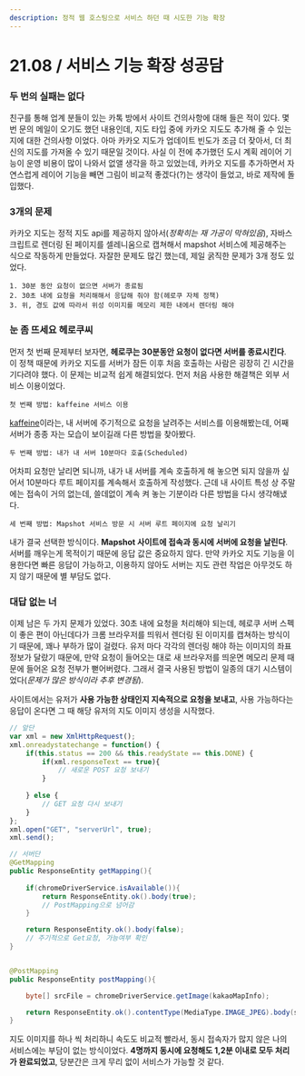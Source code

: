 ```yaml
---
description: 정적 웹 호스팅으로 서비스 하던 때 시도한 기능 확장
---
```


# 21.08 / 서비스 기능 확장 성공담

### 두 번의 실패는 없다

친구를 통해 업계 분들이 있는 카톡 방에서 사이트 건의사항에 대해 들은 적이 있다. 몇 번 문의 메일이 오기도 했던 내용인데, 지도 타입 중에 카카오 지도도 추가해 줄 수 있는 지에 대한 건의사항 이었다. 아마 카카오 지도가 업데이트 빈도가 조금 더 잦아서, 더 최신의 지도를 가져올 수 있기 때문일 것이다. 사실 이 전에 추가했던 도시 계획 레이어 기능이 운영 비용이 많이 나와서 없앨 생각을 하고 있었는데, 카카오 지도를 추가하면서 자연스럽게 레이어 기능을 빼면 그림이 비교적 좋겠다(?)는 생각이 들었고, 바로 제작에 돌입했다.&#x20;

### 3개의 문제

카카오 지도는 정적 지도 api를 제공하지 않아서(_정확히는 재 가공이 막혀있음_), 자바스크립트로 렌더링 된 페이지를 셀레니움으로 캡쳐해서 mapshot 서비스에 제공해주는 식으로 작동하게 만들었다. 자잘한 문제도 많긴 했는데, 제일 굵직한 문제가 3개 정도 있었다.

```
1. 30분 동안 요청이 없으면 서버가 종료됨
2. 30초 내에 요청을 처리해해서 응답해 줘야 함(헤로쿠 자체 정책)
3. 위, 경도 값에 따라서 위성 이미지를 메모리 제한 내에서 렌더링 해야 
```

### 눈 좀 뜨세요 헤로쿠씨

먼저 첫 번째 문제부터 보자면, **헤로쿠는 30분동안 요청이 없다면 서버를 종료시킨다**. 이 정책 때문에 카카오 지도를 서버가 잠든 이후 처음 호출하는 사람은 굉장히 긴 시간을 기다려야 했다. 이 문제는 비교적 쉽게 해결되었다. 먼저 처음 사용한 해결책은 외부 서비스 이용이었다.

```
첫 번째 방법: kaffeine 서비스 이용
```

[kaffeine](https://kaffeine.herokuapp.com/)이라는, 내 서버에 주기적으로 요청을 날려주는 서비스를 이용해봤는데, 어째 서버가 종종 자는 모습이 보이길래 다른 방법을 찾아봤다.

```
두 번째 방법: 내가 내 서버 10분마다 호출(Scheduled)
```

어차피 요청만 날리면 되니까, 내가 내 서버를 계속 호출하게 해 놓으면 되지 않을까 싶어서 10분마다 루트 페이지를 계속해서 호출하게 작성했다. 근데 내 사이트 특성 상 주말에는 접속이 거의 없는데, 쓸데없이 계속 켜 놓는 기분이라 다른 방법을 다시 생각해냈다.

```
세 번째 방법: Mapshot 서비스 방문 시 서버 루트 페이지에 요청 날리기
```

내가 결국 선택한 방식이다. **Mapshot 사이트에 접속과 동시에 서버에 요청을 날린다**. 서버를 깨우는게 목적이기 때문에 응답 값은 중요하지 않다. 만약 카카오 지도 기능을 이용한다면 빠른 응답이 가능하고, 이용하지 않아도 서버는 지도 관련 작업은 아무것도 하지 않기 때문에 별 부담도 없다.

### 대답 없는 너

이제 남은 두 가지 문제가 있었다. 30초 내에 요청을 처리해야 되는데, 헤로쿠 서버 스펙이 좋은 편이 아닌데다가 크롬 브라우저를 띄워서 렌더링 된 이미지를 캡쳐하는 방식이기 때문에, 꽤나 부하가 많이 걸렸다.  유저 마다 각각의 렌더링 해야 하는 이미지의 좌표 정보가 달랐기 때문에, 만약 요청이 들어오는 대로 새 브라우저를 띄운면 메모리 문제 때문에 들어온 요청 전부가 뻗어버렸다. 그래서 결국 사용된 방법이 일종의 대기 시스템이었다(_문제가 많은 방식이라 추후 변경됨_).&#x20;

사이트에서는 유저가 **사용 가능한 상태인지 지속적으로 요청을 보내고**, 사용 가능하다는 응답이 온다면 그 때 해당 유저의 지도 이미지 생성을 시작했다.

```javascript
// 앞단
var xml = new XmlHttpRequest();
xml.onreadystatechange = function() { 
    if(this.status == 200 && this.readyState == this.DONE) {
        if(xml.responseText == true){
            // 새로운 POST 요청 보내기  
        }
                  
    } else {
        // GET 요청 다시 보내기
    }
};
xml.open("GET", "serverUrl", true);
xml.send();
```

```java
// 서버단
@GetMapping
public ResponseEntity getMapping(){
    
    if(chromeDriverService.isAvailable()){
        return ResponseEntity.ok().body(true);
        // PostMapping으로 넘어감
    }

    return ResponseEntity.ok().body(false);
    // 주기적으로 Get요청, 가능여부 확인
}


@PostMapping
public ResponseEntity postMapping(){

    byte[] srcFile = chromeDriverService.getImage(kakaoMapInfo);

    return ResponseEntity.ok().contentType(MediaType.IMAGE_JPEG).body(srcFile)
}
```

지도 이미지를 하나 씩 처리하니 속도도 비교적 빨라서, 동시 접속자가 많지 않은 나의 서비스에는 부담이 없는 방식이었다. **4명까지 동시에 요청해도 1,2분 이내로 모두 처리가 완료되었고**, 당분간은 크게 무리 없이 서비스가 가능할 것 같다.
